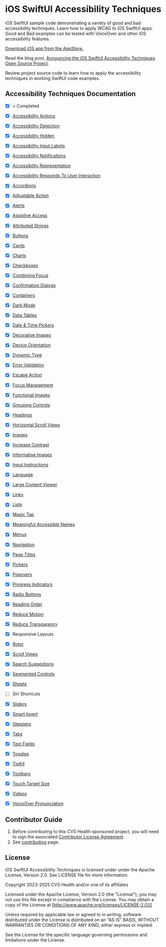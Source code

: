 # iOS SwiftUI Accessibility Techniques
iOS SwiftUI sample code demonstrating a variety of good and bad accessibility techniques. Learn how to apply WCAG to iOS SwiftUI apps. Good and Bad examples can be tested with VoiceOver and other iOS accessibility features.

[Download iOS app from the AppStore.](https://apps.apple.com/app/accessibility-techniques/id6474141089)

Read the blog post, [Announcing the iOS SwiftUI Accessibility Techniques Open Source Project](https://www.linkedin.com/pulse/announcing-ios-swiftui-accessibility-techniques-open-source-adam-ldahc/).

Review project source code to learn how to apply the accessibility techniques in working SwiftUI code examples.

## Accessibility Techniques Documentation
- [x] = Completed
- [x] [Accessibility Actions](iOSswiftUIa11yTechniques/Documentation/AccessibilityActions.md)
- [x] [Accessibility Detection](iOSswiftUIa11yTechniques/Documentation/AccessibilityDetection.md)
- [x] [Accessibility Hidden](iOSswiftUIa11yTechniques/Documentation/AccessibilityHidden.md)
- [x] [Accessibility Input Labels](iOSswiftUIa11yTechniques/Documentation/AccessibilityInputLabels.md)
- [x] [Accessibility Notifications](iOSswiftUIa11yTechniques/Documentation/AccessibilityNotifications.md)
- [x] [Accessibility Representation](iOSswiftUIa11yTechniques/Documentation/AccessibilityRepresentation.md)
- [x] [Accessibility Responds To User Interaction](iOSswiftUIa11yTechniques/Documentation/AccessibilityRespondsToUserInteraction.md)
- [x] [Accordions](iOSswiftUIa11yTechniques/Documentation/Accordions.md)
- [x] [Adjustable Action](iOSswiftUIa11yTechniques/Documentation/AdjustableAction.md)
- [x] [Alerts](iOSswiftUIa11yTechniques/Documentation/Alerts.md)
- [x] [Assistive Access](iOSswiftUIa11yTechniques/Documentation/AssistiveAccess.md)
- [x] [Attributed Strings](iOSswiftUIa11yTechniques/Documentation/AttributedStrings.md)
- [x] [Buttons](iOSswiftUIa11yTechniques/Documentation/Buttons.md)
- [x] [Cards](iOSswiftUIa11yTechniques/Documentation/Cards.md)
- [x] [Charts](iOSswiftUIa11yTechniques/Documentation/Charts.md)
- [x] [Checkboxes](iOSswiftUIa11yTechniques/Documentation/Checkboxes.md)
- [x] [Combining Focus](iOSswiftUIa11yTechniques/Documentation/CombiningFocus.md)
- [x] [Confirmation Dialogs](iOSswiftUIa11yTechniques/Documentation/ConfirmationDialogs.md)
- [x] [Containers](iOSswiftUIa11yTechniques/Documentation/Containers.md)
- [x] [Dark Mode](iOSswiftUIa11yTechniques/Documentation/DarkMode.md)
- [x] [Data Tables](iOSswiftUIa11yTechniques/Documentation/DataTables.md)
- [x] [Date & Time Pickers](iOSswiftUIa11yTechniques/Documentation/DateTimePickers.md)
- [x] [Decorative Images](iOSswiftUIa11yTechniques/Documentation/DecorativeImages.md)
- [x] [Device Orientation](iOSswiftUIa11yTechniques/Documentation/DeviceOrientation.md)
- [x] [Dynamic Type](iOSswiftUIa11yTechniques/Documentation/DynamicType.md)
- [x] [Error Validation](iOSswiftUIa11yTechniques/Documentation/ErrorValidation.md)
- [x] [Escape Action](iOSswiftUIa11yTechniques/Documentation/EscapeAction.md)
- [x] [Focus Management](iOSswiftUIa11yTechniques/Documentation/FocusManagement.md)
- [x] [Functional Images](iOSswiftUIa11yTechniques/Documentation/FunctionalImages.md)
- [x] [Grouping Controls](iOSswiftUIa11yTechniques/Documentation/GroupingControls.md)
- [x] [Headings](iOSswiftUIa11yTechniques/Documentation/Headings.md)
- [x] [Horizontal Scroll Views](iOSswiftUIa11yTechniques/Documentation/HorizontalScrollViews.md)
- [x] [Images](iOSswiftUIa11yTechniques/Documentation/Images.md)
- [x] [Increase Contrast](iOSswiftUIa11yTechniques/Documentation/IncreaseContrast.md)
- [x] [Informative Images](iOSswiftUIa11yTechniques/Documentation/InformativeImages.md)
- [x] [Input Instructions](iOSswiftUIa11yTechniques/Documentation/InputInstructions.md)
- [x] [Language](iOSswiftUIa11yTechniques/Documentation/Language.md)
- [x] [Large Content Viewer](iOSswiftUIa11yTechniques/Documentation/LargeContentViewer.md)
- [x] [Links](iOSswiftUIa11yTechniques/Documentation/Links.md)
- [x] [Lists](iOSswiftUIa11yTechniques/Documentation/Lists.md)
- [x] [Magic Tap](iOSswiftUIa11yTechniques/Documentation/MagicTap.md)
- [x] [Meaningful Accessible Names](iOSswiftUIa11yTechniques/Documentation/MeaningfulAccessibleNames.md)
- [x] [Menus](iOSswiftUIa11yTechniques/Documentation/Menus.md)
- [x] [Navigation](iOSswiftUIa11yTechniques/Documentation/Navigation.md)
- [x] [Page Titles](iOSswiftUIa11yTechniques/Documentation/PageTitles.md)
- [x] [Pickers](iOSswiftUIa11yTechniques/Documentation/Pickers.md)
- [x] [Popovers](iOSswiftUIa11yTechniques/Documentation/Popovers.md)
- [x] [Progress Indicators](iOSswiftUIa11yTechniques/Documentation/ProgressIndicators.md)
- [x] [Radio Buttons](iOSswiftUIa11yTechniques/Documentation/RadioButtons.md)
- [x] [Reading Order](iOSswiftUIa11yTechniques/Documentation/ReadingOrder.md)
- [x] [Reduce Motion](iOSswiftUIa11yTechniques/Documentation/ReduceMotion.md)
- [x] [Reduce Transparency](iOSswiftUIa11yTechniques/Documentation/ReduceTransparency.md)
- [x] Responsive Layouts
- [x] [Rotor](iOSswiftUIa11yTechniques/Documentation/Rotor.md)
- [x] [Scroll Views](iOSswiftUIa11yTechniques/Documentation/ScrollViews.md)
- [x] [Search Suggestions](iOSswiftUIa11yTechniques/Documentation/SearchSuggestions.md)
- [x] [Segmented Controls](iOSswiftUIa11yTechniques/Documentation/SegmentedControls.md)
- [x] [Sheets](iOSswiftUIa11yTechniques/Documentation/Sheets.md)
- [ ] Siri Shortcuts
- [x] [Sliders](iOSswiftUIa11yTechniques/Documentation/Sliders.md)
- [x] [Smart Invert](iOSswiftUIa11yTechniques/Documentation/SmartInvert.md)
- [x] [Steppers](iOSswiftUIa11yTechniques/Documentation/Steppers.md)
- [x] [Tabs](iOSswiftUIa11yTechniques/Documentation/Tabs.md)
- [x] [Text Fields](iOSswiftUIa11yTechniques/Documentation/TextFields.md)
- [x] [Toggles](iOSswiftUIa11yTechniques/Documentation/Toggles.md)
- [x] [TipKit](iOSswiftUIa11yTechniques/Documentation/TipKit.md)
- [x] [Toolbars](iOSswiftUIa11yTechniques/Documentation/Toolbars.md)
- [x] [Touch Target Size](iOSswiftUIa11yTechniques/Documentation/TouchTargetSize.md)
- [x] [Videos](iOSswiftUIa11yTechniques/Documentation/Videos.md)
- [x] [VoiceOver Pronunciation](iOSswiftUIa11yTechniques/Documentation/VoiceOverPronunciation.md)


## Contributor Guide

1. Before contributing to this CVS Health sponsored project, you will need to sign the associated [Contributor License Agreement](https://forms.office.com/r/tvFjdsisT2).
2. See [contributing](CONTRIBUTING.md) page.

## License
iOS SwiftUI Accessibility Techniques is licensed under under the Apache License, Version 2.0.  See LICENSE file for more information.

Copyright 2023-2025 CVS Health and/or one of its affiliates

Licensed under the Apache License, Version 2.0 (the "License");
you may not use this file except in compliance with the License.
You may obtain a copy of the License at
[http://www.apache.org/licenses/LICENSE-2.0]()

Unless required by applicable law or agreed to in writing, software
distributed under the License is distributed on an "AS IS" BASIS,
WITHOUT WARRANTIES OR CONDITIONS OF ANY KIND, either express or implied.

See the License for the specific language governing permissions and
limitations under the License.
